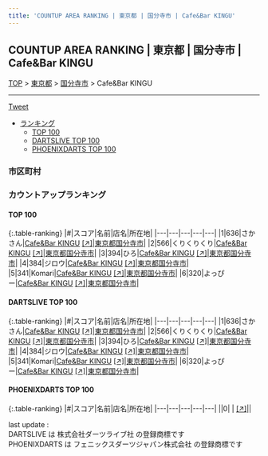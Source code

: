 ```yaml
---
title: 'COUNTUP AREA RANKING | 東京都 | 国分寺市 | Cafe&Bar KINGU'
---
```

## COUNTUP AREA RANKING | 東京都 | 国分寺市 | Cafe&Bar KINGU

[TOP](/darts/rank/) > [東京都](/darts/rank/東京都/) > [国分寺市](/darts/rank/東京都/国分寺市/) > Cafe&Bar KINGU

___

<a href="https://twitter.com/share?ref_src=twsrc%5Etfw" data-text="COUNTUP AREA RANKING | 東京都国分寺市Cafe&Bar KINGU" class="twitter-share-button" data-hashtags="DARTSLIVE,PHOENIXDARTS,darts,ダーツ" data-show-count="false">Tweet</a>

* [ランキング](#カウントアップランキング)
    * [TOP 100](#top-100)
    * [DARTSLIVE TOP 100](#dartslive-top-100)
    * [PHOENIXDARTS TOP 100](#phoenixdarts-top-100)

### 市区町村

<ul>

</ul>

### カウントアップランキング

#### TOP 100



{:.table-ranking}
|#|スコア|名前|店名|所在地|
|---|---|---|---|---|
|1|636|<span class="rank-name-dl">さかさん</span>|<a href="/darts/rank/shops/b73dd59b23c84e970d9b047a20a7ba1e.html">Cafe&Bar KINGU</a> <a href="https://search.dartslive.com/jp/shop/b73dd59b23c84e970d9b047a20a7ba1e">[↗]</a>|<a href="/darts/rank/東京都/国分寺市">東京都国分寺市</a>|
|2|566|<span class="rank-name-dl">くりくりくり</span>|<a href="/darts/rank/shops/b73dd59b23c84e970d9b047a20a7ba1e.html">Cafe&Bar KINGU</a> <a href="https://search.dartslive.com/jp/shop/b73dd59b23c84e970d9b047a20a7ba1e">[↗]</a>|<a href="/darts/rank/東京都/国分寺市">東京都国分寺市</a>|
|3|394|<span class="rank-name-dl">ひろ</span>|<a href="/darts/rank/shops/b73dd59b23c84e970d9b047a20a7ba1e.html">Cafe&Bar KINGU</a> <a href="https://search.dartslive.com/jp/shop/b73dd59b23c84e970d9b047a20a7ba1e">[↗]</a>|<a href="/darts/rank/東京都/国分寺市">東京都国分寺市</a>|
|4|384|<span class="rank-name-dl">ジロウ</span>|<a href="/darts/rank/shops/b73dd59b23c84e970d9b047a20a7ba1e.html">Cafe&Bar KINGU</a> <a href="https://search.dartslive.com/jp/shop/b73dd59b23c84e970d9b047a20a7ba1e">[↗]</a>|<a href="/darts/rank/東京都/国分寺市">東京都国分寺市</a>|
|5|341|<span class="rank-name-dl">Komari</span>|<a href="/darts/rank/shops/b73dd59b23c84e970d9b047a20a7ba1e.html">Cafe&Bar KINGU</a> <a href="https://search.dartslive.com/jp/shop/b73dd59b23c84e970d9b047a20a7ba1e">[↗]</a>|<a href="/darts/rank/東京都/国分寺市">東京都国分寺市</a>|
|6|320|<span class="rank-name-dl">よっぴー</span>|<a href="/darts/rank/shops/b73dd59b23c84e970d9b047a20a7ba1e.html">Cafe&Bar KINGU</a> <a href="https://search.dartslive.com/jp/shop/b73dd59b23c84e970d9b047a20a7ba1e">[↗]</a>|<a href="/darts/rank/東京都/国分寺市">東京都国分寺市</a>|


#### DARTSLIVE TOP 100



{:.table-ranking}
|#|スコア|名前|店名|所在地|
|---|---|---|---|---|
|1|636|<span class="rank-name-dl">さかさん</span>|<a href="/darts/rank/shops/b73dd59b23c84e970d9b047a20a7ba1e.html">Cafe&Bar KINGU</a> <a href="https://search.dartslive.com/jp/shop/b73dd59b23c84e970d9b047a20a7ba1e">[↗]</a>|<a href="/darts/rank/東京都/国分寺市">東京都国分寺市</a>|
|2|566|<span class="rank-name-dl">くりくりくり</span>|<a href="/darts/rank/shops/b73dd59b23c84e970d9b047a20a7ba1e.html">Cafe&Bar KINGU</a> <a href="https://search.dartslive.com/jp/shop/b73dd59b23c84e970d9b047a20a7ba1e">[↗]</a>|<a href="/darts/rank/東京都/国分寺市">東京都国分寺市</a>|
|3|394|<span class="rank-name-dl">ひろ</span>|<a href="/darts/rank/shops/b73dd59b23c84e970d9b047a20a7ba1e.html">Cafe&Bar KINGU</a> <a href="https://search.dartslive.com/jp/shop/b73dd59b23c84e970d9b047a20a7ba1e">[↗]</a>|<a href="/darts/rank/東京都/国分寺市">東京都国分寺市</a>|
|4|384|<span class="rank-name-dl">ジロウ</span>|<a href="/darts/rank/shops/b73dd59b23c84e970d9b047a20a7ba1e.html">Cafe&Bar KINGU</a> <a href="https://search.dartslive.com/jp/shop/b73dd59b23c84e970d9b047a20a7ba1e">[↗]</a>|<a href="/darts/rank/東京都/国分寺市">東京都国分寺市</a>|
|5|341|<span class="rank-name-dl">Komari</span>|<a href="/darts/rank/shops/b73dd59b23c84e970d9b047a20a7ba1e.html">Cafe&Bar KINGU</a> <a href="https://search.dartslive.com/jp/shop/b73dd59b23c84e970d9b047a20a7ba1e">[↗]</a>|<a href="/darts/rank/東京都/国分寺市">東京都国分寺市</a>|
|6|320|<span class="rank-name-dl">よっぴー</span>|<a href="/darts/rank/shops/b73dd59b23c84e970d9b047a20a7ba1e.html">Cafe&Bar KINGU</a> <a href="https://search.dartslive.com/jp/shop/b73dd59b23c84e970d9b047a20a7ba1e">[↗]</a>|<a href="/darts/rank/東京都/国分寺市">東京都国分寺市</a>|


#### PHOENIXDARTS TOP 100



{:.table-ranking}
|#|スコア|名前|店名|所在地|
|---|---|---|---|---|
||0|<span class="rank-name-dl"> </span>|<a href="/darts/rank/shops/.html"></a> <a href="">[↗]</a>|<a href="/darts/rank//"></a>|


<div class="footer border-top border-gray-light mt-5 pt-3 text-right text-gray">
    last update : <span style="font-weight: italic" id="foot_last_modified"></span><br />
    DARTSLIVE は 株式会社ダーツライブ社 の登録商標です<br />
    PHOENIXDARTS は フェニックスダーツジャパン株式会社 の登録商標です<br />
</div>

<script src="https://cdnjs.cloudflare.com/ajax/libs/jquery.tablesorter/2.31.3/js/jquery.tablesorter.min.js" integrity="sha512-qzgd5cYSZcosqpzpn7zF2ZId8f/8CHmFKZ8j7mU4OUXTNRd5g+ZHBPsgKEwoqxCtdQvExE5LprwwPAgoicguNg==" crossorigin="anonymous" referrerpolicy="no-referrer"></script>
<link rel="stylesheet" href="https://cdnjs.cloudflare.com/ajax/libs/jquery.tablesorter/2.31.3/css/theme.default.min.css" integrity="sha512-wghhOJkjQX0Lh3NSWvNKeZ0ZpNn+SPVXX1Qyc9OCaogADktxrBiBdKGDoqVUOyhStvMBmJQ8ZdMHiR3wuEq8+w==" crossorigin="anonymous" referrerpolicy="no-referrer" />
<script>
$(function() {
    $(".table-ranking").tablesorter({sortList:[[0, 0]]});
    $("#foot_last_modified").text(formatDate(new Date(document.lastModified), 'yyyy-MM-dd HH:mm:ss'));
});
</script>

<script async src="https://platform.twitter.com/widgets.js" charset="utf-8"></script>